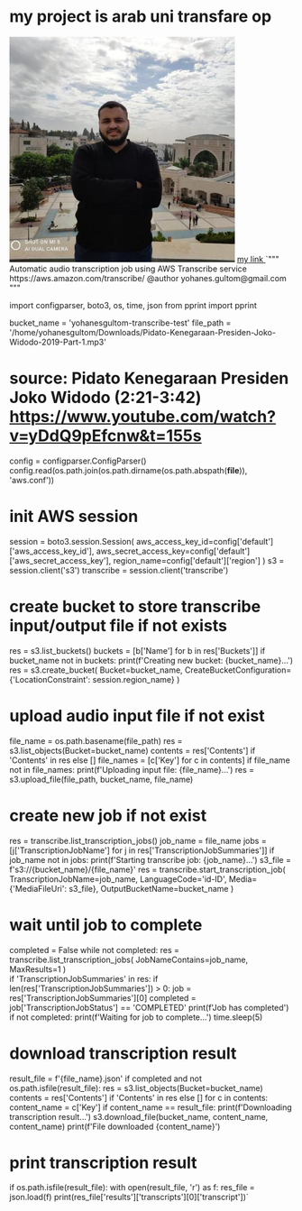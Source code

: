 # my project is arab uni transfare op
<img src="ahmadosma.jpg">
<a href="https://github.com/mrtroxv">my link </a>
`"""
Automatic audio transcription job using AWS Transcribe service https://aws.amazon.com/transcribe/
@author yohanes.gultom@gmail.com
"""

import configparser, boto3, os, time, json
from pprint import pprint

bucket_name = 'yohanesgultom-transcribe-test'
file_path = '/home/yohanesgultom/Downloads/Pidato-Kenegaraan-Presiden-Joko-Widodo-2019-Part-1.mp3'
# source: Pidato Kenegaraan Presiden Joko Widodo (2:21-3:42) https://www.youtube.com/watch?v=yDdQ9pEfcnw&t=155s

config = configparser.ConfigParser()        
config.read(os.path.join(os.path.dirname(os.path.abspath(__file__)), 'aws.conf'))

# init AWS session
session = boto3.session.Session(
    aws_access_key_id=config['default']['aws_access_key_id'], 
    aws_secret_access_key=config['default']['aws_secret_access_key'],
    region_name=config['default']['region']
)
s3 = session.client('s3')
transcribe = session.client('transcribe')

# create bucket to store transcribe input/output file if not exists
res = s3.list_buckets()
buckets = [b['Name'] for b in res['Buckets']]
if bucket_name not in buckets:
    print(f'Creating new bucket: {bucket_name}...')
    res = s3.create_bucket(
        Bucket=bucket_name,
        CreateBucketConfiguration={'LocationConstraint': session.region_name}
    )

# upload audio input file if not exist
file_name = os.path.basename(file_path)
res = s3.list_objects(Bucket=bucket_name)
contents = res['Contents'] if 'Contents' in res else []
file_names = [c['Key'] for c in contents]
if file_name not in file_names:
    print(f'Uploading input file: {file_name}...')
    res = s3.upload_file(file_path, bucket_name, file_name)

# create new job if not exist
res = transcribe.list_transcription_jobs()
job_name = file_name
jobs = [j['TranscriptionJobName'] for j in res['TranscriptionJobSummaries']]
if job_name not in jobs:
    print(f'Starting transcribe job: {job_name}...')
    s3_file = f's3://{bucket_name}/{file_name}'
    res = transcribe.start_transcription_job(
        TranscriptionJobName=job_name, 
        LanguageCode='id-ID', 
        Media={'MediaFileUri': s3_file}, 
        OutputBucketName=bucket_name
    )

# wait until job to complete
completed = False
while not completed:
    res = transcribe.list_transcription_jobs(
        JobNameContains=job_name, 
        MaxResults=1
    )  
    if 'TranscriptionJobSummaries' in res:
        if len(res['TranscriptionJobSummaries']) > 0:
            job = res['TranscriptionJobSummaries'][0]
            completed = job['TranscriptionJobStatus'] == 'COMPLETED'
            print(f'Job has completed')
    if not completed:
        print(f'Waiting for job to complete...')
        time.sleep(5)

# download transcription result        
result_file = f'{file_name}.json'
if completed and not os.path.isfile(result_file):
    res = s3.list_objects(Bucket=bucket_name)
    contents = res['Contents'] if 'Contents' in res else []
    for c in contents:
        content_name = c['Key']
        if content_name == result_file:
            print(f'Downloading transcription result...')
            s3.download_file(bucket_name, content_name, content_name)
            print(f'File downloaded {content_name}')

# print transcription result
if os.path.isfile(result_file):
    with open(result_file, 'r') as f:
        res_file = json.load(f)
        print(res_file['results']['transcripts'][0]['transcript'])`

